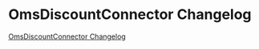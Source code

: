 # OmsDiscountConnector Changelog

[OmsDiscountConnector Changelog](https://github.com/spryker/OmsDiscountConnector/releases)

